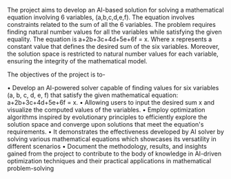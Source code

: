 The project aims to develop an AI-based solution for solving a mathematical equation involving 6 
variables, (a,b,c,d,e,f). The equation involves constraints related to the sum of all the 6 variables. 
The problem requires finding natural number values for all the variables while satisfying the given 
equality.
The equation is a+2b+3c+4d+5e+6f = x.
Where x represents a constant value that defines the desired sum of the six variables. Moreover, the 
solution space is restricted to natural number values for each variable, ensuring the integrity of the 
mathematical model.

The objectives of the project is to-


• Develop an AI-powered solver capable of finding values for six variables (a, b, c, d, e, f) 
that satisfy the given mathematical equation: a+2b+3c+4d+5e+6f = x.
• Allowing users to input the desired sum x and visualize the computed values of the 
variables.
• Employ optimization algorithms inspired by evolutionary principles to efficiently explore 
the solution space and converge upon solutions that meet the equation's requirements.
• It demonstrates the effectiveness developed by AI solver by solving various mathematical 
equations which showcases its versatility in different scenarios
• Document the methodology, results, and insights gained from the project to contribute to the 
body of knowledge in AI-driven optimization techniques and their practical applications in 
mathematical problem-solving
